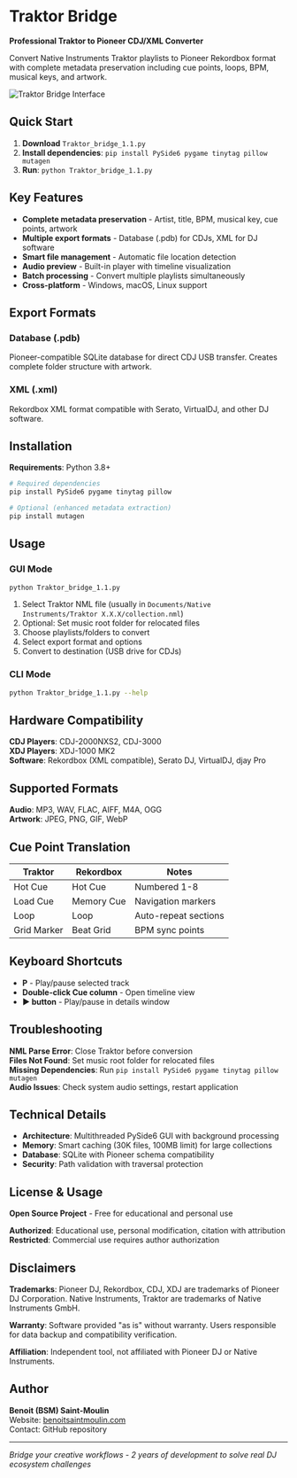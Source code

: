 # Traktor Bridge

**Professional Traktor to Pioneer CDJ/XML Converter**

Convert Native Instruments Traktor playlists to Pioneer Rekordbox format with complete metadata preservation including cue points, loops, BPM, musical keys, and artwork.

![Traktor Bridge Interface](https://github.com/user-attachments/assets/ce3ff950-ebd8-4253-8eaa-ef45e089640a)

## Quick Start

1. **Download** `Traktor_bridge_1.1.py`
2. **Install dependencies**: `pip install PySide6 pygame tinytag pillow mutagen`
3. **Run**: `python Traktor_bridge_1.1.py`

## Key Features

- **Complete metadata preservation** - Artist, title, BPM, musical key, cue points, artwork
- **Multiple export formats** - Database (.pdb) for CDJs, XML for DJ software
- **Smart file management** - Automatic file location detection
- **Audio preview** - Built-in player with timeline visualization
- **Batch processing** - Convert multiple playlists simultaneously
- **Cross-platform** - Windows, macOS, Linux support

## Export Formats

### Database (.pdb)
Pioneer-compatible SQLite database for direct CDJ USB transfer. Creates complete folder structure with artwork.

### XML (.xml)
Rekordbox XML format compatible with Serato, VirtualDJ, and other DJ software.

## Installation

**Requirements**: Python 3.8+

```bash
# Required dependencies
pip install PySide6 pygame tinytag pillow

# Optional (enhanced metadata extraction)
pip install mutagen
```

## Usage

### GUI Mode
```bash
python Traktor_bridge_1.1.py
```

1. Select Traktor NML file (usually in `Documents/Native Instruments/Traktor X.X.X/collection.nml`)
2. Optional: Set music root folder for relocated files
3. Choose playlists/folders to convert
4. Select export format and options
5. Convert to destination (USB drive for CDJs)

### CLI Mode
```bash
python Traktor_bridge_1.1.py --help
```

## Hardware Compatibility

**CDJ Players**: CDJ-2000NXS2, CDJ-3000  
**XDJ Players**: XDJ-1000 MK2  
**Software**: Rekordbox (XML compatible), Serato DJ, VirtualDJ, djay Pro

## Supported Formats

**Audio**: MP3, WAV, FLAC, AIFF, M4A, OGG  
**Artwork**: JPEG, PNG, GIF, WebP

## Cue Point Translation

| Traktor | Rekordbox | Notes |
|---------|-----------|-------|
| Hot Cue | Hot Cue | Numbered 1-8 |
| Load Cue | Memory Cue | Navigation markers |
| Loop | Loop | Auto-repeat sections |
| Grid Marker | Beat Grid | BPM sync points |

## Keyboard Shortcuts

- **P** - Play/pause selected track
- **Double-click Cue column** - Open timeline view
- **▶ button** - Play/pause in details window

## Troubleshooting

**NML Parse Error**: Close Traktor before conversion  
**Files Not Found**: Set music root folder for relocated files  
**Missing Dependencies**: Run `pip install PySide6 pygame tinytag pillow mutagen`  
**Audio Issues**: Check system audio settings, restart application

## Technical Details

- **Architecture**: Multithreaded PySide6 GUI with background processing
- **Memory**: Smart caching (30K files, 100MB limit) for large collections
- **Database**: SQLite with Pioneer schema compatibility
- **Security**: Path validation with traversal protection

## License & Usage

**Open Source Project** - Free for educational and personal use

**Authorized**: Educational use, personal modification, citation with attribution  
**Restricted**: Commercial use requires author authorization

## Disclaimers

**Trademarks**: Pioneer DJ, Rekordbox, CDJ, XDJ are trademarks of Pioneer DJ Corporation. Native Instruments, Traktor are trademarks of Native Instruments GmbH.

**Warranty**: Software provided "as is" without warranty. Users responsible for data backup and compatibility verification.

**Affiliation**: Independent tool, not affiliated with Pioneer DJ or Native Instruments.

## Author

**Benoit (BSM) Saint-Moulin**  
Website: [benoitsaintmoulin.com](http://www.benoitsaintmoulin.com)  
Contact: GitHub repository

---

*Bridge your creative workflows - 2 years of development to solve real DJ ecosystem challenges*
